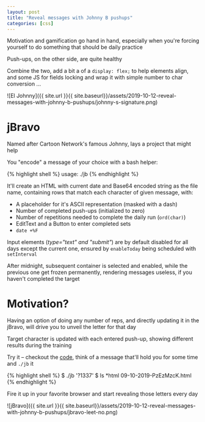 ```yaml
---
layout: post
title: "Reveal messages with Johnny B pushups"
categories: [css]
---
```



Motivation and gamification go hand in hand, especially when you're forcing
yourself to do something that should be daily practice

Push-ups, on the other side, are quite healthy

Combine the two, add a bit a of a `display: flex;` to help elements align,
and some JS for fields locking and wrap it with simple number to char
conversion ...

![El Johnny]({{ site.url }}{{ site.baseurl}}/assets/2019-10-12-reveal-messages-with-johnny-b-pushups/johnny-s-signature.png)


# jBravo

Named after Cartoon Network's famous Johnny, lays a project that might help

You "encode" a message of your choice with a bash helper:

{% highlight shell %}
usage: ./jb <message>
{% endhighlight %}

It'll create an HTML with current date and Base64 encoded string as the file
name, containing rows that match each character of given message, with:

  * A placeholder for it's ASCII representation (masked with a dash)
  * Number of completed push-ups (initialized to zero)
  * Number of repetitions needed to complete the daily run (`ord(char)`)
  * EditText and a Button to enter completed sets
  * `date +%F`

Input elements (_type="text" and "submit"_) are by default disabled for all
days except the current one, ensured by `enableToday` being scheduled with
`setInterval`

After midnight, subsequent container is selected and enabled, while the
previous one get frozen permanently, rendering messages useless, if you haven't
completed the target


# Motivation?

Having an option of doing any number of reps, and directly updating it in
the jBravo, will drive you to unveil the letter for that day

Target character is updated with each entered push-up, showing different
results during the training

Try it – checkout the [code](https://github.com/ushtipak/jbravo/), think of
a message that'll hold you for some time and `./jb` it

{% highlight shell %}
$ ./jb '?1337'
$ ls *html
09-10-2019-PzEzMzcK.html
{% endhighlight %}

Fire it up in your favorite browser and start revealing those letters every day

![jBravo]({{ site.url }}{{ site.baseurl}}/assets/2019-10-12-reveal-messages-with-johnny-b-pushups/jbravo-leet-no.png)


